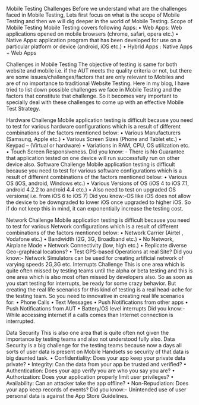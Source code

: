 Mobile Testing Challenges
Before we understand what are the challenges faced in Mobile Testing, Lets first focus on what is the scope of Mobile Testing and then we will dig deeper in the world of Mobile Testing.
Scope of Mobile Testing
Mobile Testing covers following Apps:
•	Web Apps: Web applications opened on mobile browsers (chrome, safari, opera etc.) 
•	Native Apps: application program that has been developed for use on a particular platform or device (android, iOS etc.)
•	Hybrid Apps : Native Apps + Web Apps

Challenges in Mobile Testing
The objective of testing is same for both website and mobile i.e. if the AUT meets the quality criteria or not, but there are some issues/challenges/factors that are only relevant to Mobiles and are of no importance to traditional Website Testing. 
Here in my blog, I have tried to list down possible challenges we face in Mobile Testing and the factors that constitute that challenge. So it becomes very important to specially deal with these challenges to come up with an effective Mobile Test Strategy.

Hardware Challenge
Mobile application testing is difficult because you need to test for various hardware configurations which is a result of different combinations of the factors mentioned below:
•	Various Manufacturers (Samsung, Apple etc.)
•	Various Screen Sizes (Phone and Tablet etc.)
•	Keypad – (Virtual or hardware)
•	Variations in RAM, CPU, OS utilization etc.
•	Touch Screen Responsiveness.
Did you know: - There is No Guarantee that application tested on one device will run successfully run on other device also.
Software Challenge
Mobile application testing is difficult because you need to test for various software configurations which is a result of different combinations of the factors mentioned below:
•	Various OS (iOS, android, Windows etc.)
•	Various Versions of OS (iOS 4 to iOS 7.1, android 4.2.2 to android 4.4 etc.)
•	Also need to test on upgraded OS versions( i.e. from iOS 6 to iOS 7)
Did you know:-OS like iOS does not allow the device to be downgraded to lower iOS once upgraded to higher iOS. So if do not keep this in mind, it can exponentially increase the testing cost. 

Network Challenge
Mobile application testing is difficult because you need to test for various Network configurations which is a result of different combinations of the factors mentioned below:
•	Network Carrier (Airtel , Vodafone etc.)
•	Bandwidth (2G, 3G, Broadband etc.)
•	No Network, Airplane Mode
•	Network Connectivity (low, high etc.)
•	Replicate diverse Geo-graphical locations?
•	Test GPS-based Operations at real Site?
Did you know:- Network Simulators can be used for creating artificial network of varying speeds 2G,3G etc.
Interrupts Challenge
This is one area which is quite often missed by testing teams until the alpha or beta testing and this is one area which is also most often missed by developers also. So as soon as you start testing for interrupts, be ready for some crazy behavior. 
But creating the real life scenarios for this kind of testing is a real head-ache for the testing team. So you need to innovative in creating real life scenarios for:
•	Phone Calls
•	Text Messages
•	Push Notifications from other apps
•	Push Notifications from AUT
•	Battery/OS level interrupts
Did you know:-While accessing internet if a calls comes than Internet connection is interrupted.

Data Security
This is also one area that is quite often not given the importance by testing teams and also not understood fully also. Data Security is a big challenge for the testing teams because now a days all sorts of user data is present on Mobile Handsets so security of that data is big daunted task.
•	Confidentiality: Does your app keep your private data private?
•	 Integrity: Can the data from your app be trusted and verified?
•	 Authentication: Does your app verify you are who you say you are?
•	 Authorization: Does your application properly limit user privileges?
•	Availability: Can an attacker take the app offline?
•	Non-Repudiation: Does your app keep records of events?
Did you know:- Unintended use of user personal data is against  the App Store Guidelines.
